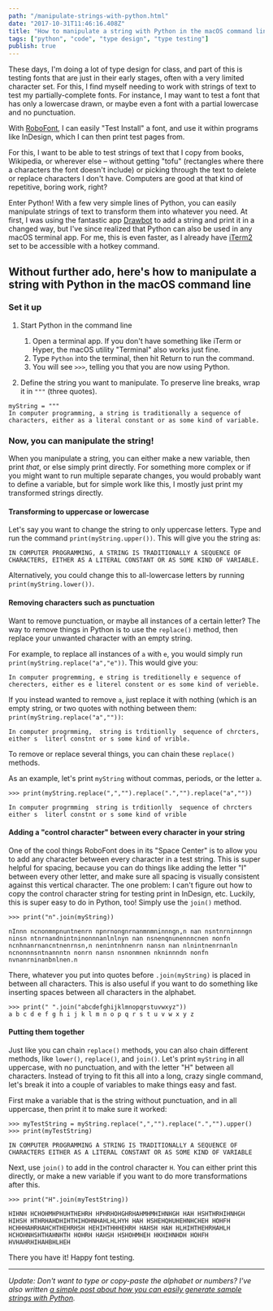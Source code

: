 ```yaml
---
path: "/manipulate-strings-with-python.html"
date: "2017-10-31T11:46:16.408Z" 
title: "How to manipulate a string with Python in the macOS command line"
tags: ["python", "code", "type design", "type testing"]
publish: true
---
```


These days, I'm doing a lot of type design for class, and part of this is testing fonts that are just in their early stages, often with a very limited character set. For this, I find myself needing to work with strings of text to test my partially-complete fonts. For instance, I may want to test a font that has only a lowercase drawn, or maybe even a font with a partial lowercase and no punctuation.

With [RoboFont](http://doc.robofont.com/), I can easily "Test Install" a font, and use it within programs like InDesign, which I can then print test pages from.

For this, I want to be able to test strings of text that I copy from books, Wikipedia, or wherever else – without getting "tofu" (rectangles where there a characters the font doesn't include) or picking through the text to delete or replace characters I don't have. Computers are good at that kind of repetitive, boring work, right?

Enter Python! With a few very simple lines of Python, you can easily manipulate strings of text to transform them into whatever you need. At first, I was using the fantastic app [Drawbot](http://www.drawbot.com/) to add a string and print it in a changed way, but I've since realized that Python can also be used in any macOS terminal app. For me, this is even faster, as I already have [iTerm2](https://www.iterm2.com/) set to be accessible with a hotkey command.

## Without further ado, here's how to manipulate a string with Python in the macOS command line

### Set it up

1. Start Python in the command line
    1. Open a terminal app. If you don't have something like iTerm or Hyper, the macOS utility "Terminal" also works just fine.
    2. Type `Python` into the terminal, then hit Return to run the command.
    3. You will see `>>>`, telling you that you are now using Python.

2. Define the string you want to manipulate. To preserve line breaks, wrap it in `"""` (three quotes).
```
myString = """
In computer programming, a string is traditionally a sequence of characters, either as a literal constant or as some kind of variable.
```

### Now, you can manipulate the string!

When you manipulate a string, you can either make a new variable, then print _that_, or else simply print directly. For something more complex or if you might want to run multiple separate changes, you would probably want to define a variable, but for simple work like this, I mostly just print my transformed strings directly.

#### Transforming to uppercase or lowercase

Let's say you want to change the string to only uppercase letters. Type and run the command `print(myString.upper())`. This will give you the string as:
```
IN COMPUTER PROGRAMMING, A STRING IS TRADITIONALLY A SEQUENCE OF CHARACTERS, EITHER AS A LITERAL CONSTANT OR AS SOME KIND OF VARIABLE.
```

Alternatively, you could change this to all-lowercase letters by running `print(myString.lower())`.

#### Removing characters such as punctuation

Want to remove punctuation, or maybe all instances of a certain letter? The way to remove things in Python is to use the `replace()` method, then replace your unwanted character with an empty string. 

For example, to replace all instances of `a` with `e`, you would simply run `print(myString.replace("a","e"))`. This would give you:

```
In computer progremming, e string is treditionelly e sequence of cherecters, either es e literel constent or es some kind of verieble.
```

If you instead wanted to remove `a`, just replace it with nothing (which is an empty string, or two quotes with nothing between them: `print(myString.replace("a",""))`:

```
In computer progrmming,  string is trditionlly  sequence of chrcters, either s  literl constnt or s some kind of vrible.
```

To remove or replace several things, you can chain these `replace()` methods.

As an example, let's print `myString` without commas, periods, or the letter `a`. 

```
>>> print(myString.replace(",","").replace(".","").replace("a",""))

In computer progrmming  string is trditionlly  sequence of chrcters either s  literl constnt or s some kind of vrible

```

#### Adding a "control character" between every character in your string

One of the cool things RoboFont does in its "Space Center" is to allow you to add any character between every character in a test string. This is super helpful for spacing, because you can do things like adding the letter "l" between every other letter, and make sure all spacing is visually consistent against this vertical character. The one problem: I can't figure out how to copy the control character string for testing print in InDesign, etc. Luckily, this is super easy to do in Python, too! Simply use the `join()` method.

```
>>> print("n".join(myString))

nInnn ncnonmnpnuntnenrn npnrnongnrnanmnmninnngn,n nan nsntnrninnngn ninsn ntnrnandnintninonnnanlnlnyn nan nsnenqnunennncnen nonfn ncnhnanrnancntnenrnsn,n nenintnhnenrn nansn nan nlnintnenrnanln ncnonnnsntnannntn nonrn nansn nsnonmnen nkninnndn nonfn nvnanrninanbnlnen.n
```

There, whatever you put into quotes before `.join(myString)` is placed in between all characters. This is also useful if you want to do something like inserting spaces between all characters in the alphabet.

```
>>> print(" ".join("abcdefghijklmnopqrstuvwxyz"))
a b c d e f g h i j k l m n o p q r s t u v w x y z
```

#### Putting them together

Just like you can chain `replace()` methods, you can also chain different methods, like `lower()`, `replace()`, and `join()`. Let's print `myString` in all uppercase, with no punctuation, and with the letter "H" between all characters. Instead of trying to fit this all into a long, crazy single command, let's break it into a couple of variables to make things easy and fast.

First make a variable that is the string without punctuation, and in all uppercase, then print it to make sure it worked:

```
>>> myTestString = myString.replace(",","").replace(".","").upper()
>>> print(myTestString)

IN COMPUTER PROGRAMMING A STRING IS TRADITIONALLY A SEQUENCE OF CHARACTERS EITHER AS A LITERAL CONSTANT OR AS SOME KIND OF VARIABLE

```

Next, use `join()` to add in the control character `H`. You can either print this directly, or make a new variable if you want to do more transformations after this.


```
>>> print("H".join(myTestString))

HIHNH HCHOHMHPHUHTHEHRH HPHRHOHGHRHAHMHMHIHNHGH HAH HSHTHRHIHNHGH HIHSH HTHRHAHDHIHTHIHOHNHAHLHLHYH HAH HSHEHQHUHEHNHCHEH HOHFH HCHHHAHRHAHCHTHEHRHSH HEHIHTHHHEHRH HAHSH HAH HLHIHTHEHRHAHLH HCHOHNHSHTHAHNHTH HOHRH HAHSH HSHOHMHEH HKHIHNHDH HOHFH HVHAHRHIHAHBHLHEH

```

There you have it! Happy font testing.

---

_Update: Don't want to type or copy-paste the alphabet or numbers? I've also written [a simple post about how you can easily generate sample strings with Python](/generate-sample-strings-with-python)._
